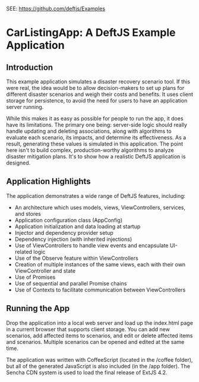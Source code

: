 SEE: https://github.com/deftjs/Examples

# CarListingApp: A DeftJS Example Application

## Introduction

This example application simulates a disaster recovery scenario tool. If this were real, the idea would be to allow decision-makers to set up plans for different disaster scenarios and weigh their costs and benefits. It uses client storage for persistence, to avoid the need for users to have an application server running. 

While this makes it as easy as possible for people to run the app, it does have its limitations. The primary one being: server-side logic should really handle updating and deleting associations, along with algorithms to evaluate each scenario, its impacts, and determine its effectiveness. As a result, generating these values is simulated in this application. The point here isn't to build complex, production-worthy algorithms to analyze disaster mitigation plans. It's to show how a realistic DeftJS application is designed.


## Application Highlights

The application demonstrates a wide range of DeftJS features, including:

* An architecture which uses models, views, ViewControllers, services, and stores
* Application configuration class (AppConfig)
* Application initialization and data loading at startup
* Injector and dependency provider setup
* Dependency injection (with inherited injections)
* Use of ViewControllers to handle view events and encapsulate UI-related logic
* Use of the Observe feature within ViewControllers
* Creation of multiple instances of the same views, each with their own ViewController and state
* Use of Promises
* Use of sequential and parallel Promise chains
* Use of Contexts to facilitate communication between ViewControllers


## Running the App

Drop the application into a local web server and load up the index.html page in a current browser that supports client storage. You can add new scenarios, add affected items to scenarios, and edit or delete affected items and scenarios. Multiple scenarios can be opened and edited at the same time.

The application was written with CoffeeScript (located in the /coffee folder), but all of the generated JavaScript is also included (in the /app folder). The Sencha CDN system is used to load the final release of ExtJS 4.2.
